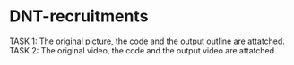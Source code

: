 # DNT-recruitments
TASK 1:
The original picture, the code and the output outline are attatched.
TASK 2:
The original video, the code and the output video are attatched.
